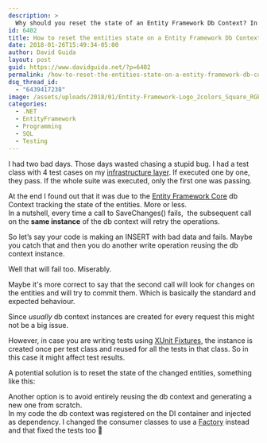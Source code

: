 ```yaml
---
description: >
  Why should you reset the state of an Entity Framework Db Context? In this article I'll explain why might be useful and in which scenarios you might encounter potential issues by not doing it.
id: 6402
title: How to reset the entities state on a Entity Framework Db Context
date: 2018-01-26T15:49:34-05:00
author: David Guida
layout: post
guid: https://www.davidguida.net/?p=6402
permalink: /how-to-reset-the-entities-state-on-a-entity-framework-db-context/
dsq_thread_id:
  - "6439417238"
image: /assets/uploads/2018/01/Entity-Framework-Logo_2colors_Square_RGB-591x360.png
categories:
  - .NET
  - EntityFramework
  - Programming
  - SQL
  - Testing
---
```

I had two bad days. Those days wasted chasing a stupid bug. I had a test class with 4 test cases on my <a href="https://www.techopedia.com/definition/32090/infrastructure-layer" target="_blank" rel="noopener">infrastructure layer</a>. If executed one by one, they pass. If the whole suite was executed, only the first one was passing.

At the end I found out that it was due to the&nbsp;<a href="https://github.com/aspnet/EntityFrameworkCore" target="_blank" rel="noopener">Entity Framework Core</a>&nbsp;db Context tracking the state of the entities. More or less.&nbsp;  
In a nutshell, every time a call to SaveChanges() fails, &nbsp;the subsequent call on the **same instance** of the db context will retry the operations.&nbsp;

So let’s say your code is making an INSERT with bad data and fails. Maybe you catch that and then you do another write operation reusing the db context instance.

Well that will fail too. Miserably.

Maybe it's more correct to say that the second call will look for changes on the entities and will try to commit them. Which is basically the standard and expected behaviour.

Since _usually_ db context instances are created for every request this might not be a big issue.

However, in case you are writing tests using&nbsp;<a href="https://xunit.github.io/docs/shared-context.html" target="_blank" rel="noopener">XUnit Fixtures</a>, the instance is created once per test class and reused for all the tests in that class. So in this case it might affect test results.

A potential solution is to reset the state of the changed entities, something like this:  


Another option is to avoid entirely reusing the db context and generating a new one from scratch.  
In my code the db context was registered on the DI container and injected as dependency. I changed the consumer classes to use a <a href="https://en.wikipedia.org/wiki/Factory_method_pattern" target="_blank" rel="noopener">Factory</a> instead and that fixed the tests too 🙂

<div class="post-details-footer-widgets">
</div>